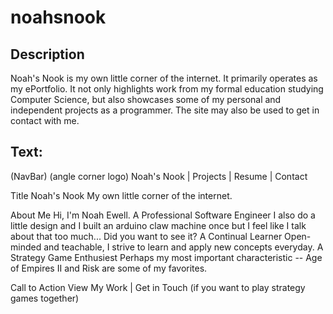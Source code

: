 # noahsnook
## Description
Noah's Nook is my own little corner of the internet. It primarily operates as my ePortfolio. It not only highlights work from my formal education studying Computer Science, but also showcases some of my personal and independent projects as a programmer. The site may also be used to get in contact with me. 

## Text:

(NavBar)
(angle corner logo) Noah's Nook | Projects | Resume | Contact

Title
Noah's Nook
My own little corner of the internet.

About Me
Hi, I'm Noah Ewell.
A Professional Software Engineer
I also do a little design and I built an arduino claw machine once but I feel like I talk about that too much... Did you want to see it? 
A Continual Learner
Open-minded and teachable, I strive to learn and apply new concepts everyday.
A Strategy Game Enthusiest
Perhaps my most important characteristic -- Age of Empires II and Risk are some of my favorites.

Call to Action
View My Work | Get in Touch (if you want to play strategy games together)